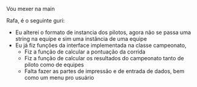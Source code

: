 Vou mexer na main

Rafa, é o seguinte guri:

- Eu alterei o formato de instancia dos pilotos, agora não se passa uma string na equipe e sim uma instância de uma equipe
- Eu já fiz funções da interface implementada na classe campeonato,
  - Fiz a função de calcular a pontuação da corrida
  - Fiz a função de calcular os resultados do campeonato tanto de piloto como de equipes
  - Falta fazer as partes de impressão e de entrada de dados, bem como um menu pro usuário